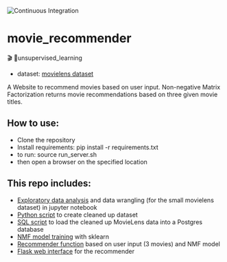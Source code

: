 ![Continuous Integration](https://github.com/laraschmitt/movie_recommender/workflows/Continuous%20Integration/badge.svg)

# movie_recommender
🎬 🍿unsupervised_learning


* dataset: [movielens dataset](https://grouplens.org/datasets/movielens/) 

A Website to recommend movies based on user input. Non-negative Matrix Factorization returns movie recommendations based on three given movie titles.


## How to use:
* Clone the repository
* Install requirements: pip install -r requirements.txt
* to run: source run_server.sh
* then open a browser on the specified location



## This repo includes:
* [Exploratory data analysis](https://github.com/laraschmitt/movie_recommender/blob/main/EDA/EDA_movie_lens_100k_complete.ipynb) and data wrangling (for the small movielens dataset) in jupyter notebook
* [Python script](https://github.com/laraschmitt/movie_recommender/blob/main/data_wrangling.py) to create cleaned up dataset
* [SQL script](https://github.com/laraschmitt/movie_recommender/blob/main/DB_setup/import_tables.sql) to load the cleaned up MovieLens data into a Postgres database
* [NMF model training](https://github.com/laraschmitt/movie_recommender/blob/main/nmf_model_training.py) with sklearn
* [Recommender function](https://github.com/laraschmitt/movie_recommender/blob/main/flask-app-bootstrap/nmf_recommender.py) based on user input (3 movies) and NMF model
* [Flask web interface](https://github.com/laraschmitt/movie_recommender/blob/main/flask-app-bootstrap/application.py) for the recommender
    
